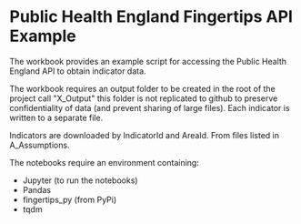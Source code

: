 # Public Health England Fingertips API Example

The workbook provides an example script for accessing the Public Health England API to obtain indicator data.

The workbook requires an output folder to be created in the root of the project call "X_Output" this folder is not replicated to github to preserve confidentiality of data (and prevent sharing of large files). Each indicator is written to a separate file.

Indicators are downloaded by IndicatorId and AreaId. From files listed in A_Assumptions.

The notebooks require an environment containing:

+ Jupyter (to run the notebooks)
+ Pandas
+ fingertips_py (from PyPi)
+ tqdm
